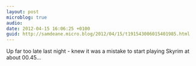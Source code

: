 ```yaml
---
layout: post
microblog: true
audio: 
date: 2012-04-15 16:06:25 +0100
guid: http://samdeane.micro.blog/2012/04/15/t191543006015401985.html
---
```

Up far too late last night - knew it was a mistake to start playing Skyrim at about 00.45...
